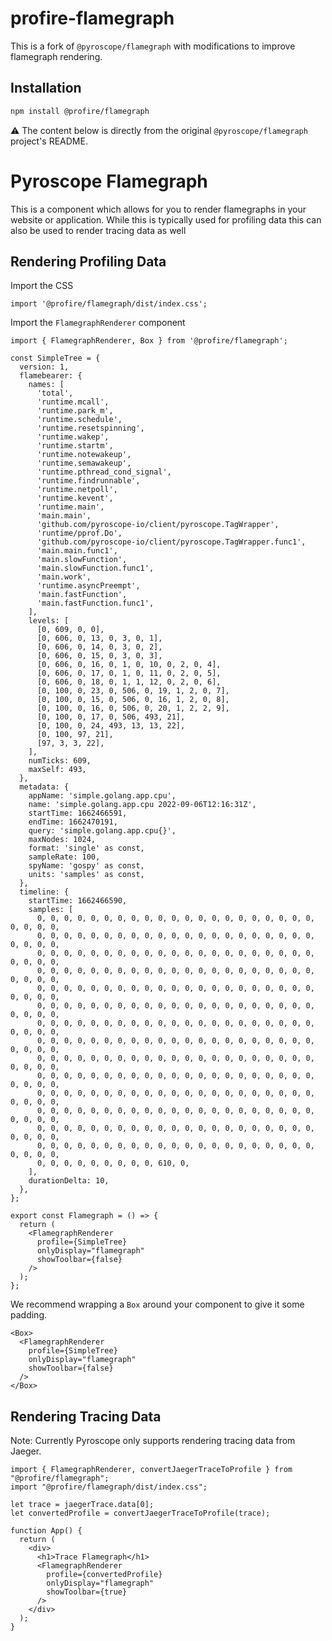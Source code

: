 # profire-flamegraph

This is a fork of `@pyroscope/flamegraph` with modifications to improve flamegraph rendering.

## Installation

```bash
npm install @profire/flamegraph
```

⚠️ The content below is directly from the original `@pyroscope/flamegraph` project's README.


# Pyroscope Flamegraph
This is a component which allows for you to render flamegraphs in your website or application.
While this is typically used for profiling data this can also be used to render tracing data as well

## Rendering Profiling Data

Import the CSS
```
import '@profire/flamegraph/dist/index.css';
```

Import the `FlamegraphRenderer` component

```
import { FlamegraphRenderer, Box } from '@profire/flamegraph';

const SimpleTree = {
  version: 1,
  flamebearer: {
    names: [
      'total',
      'runtime.mcall',
      'runtime.park_m',
      'runtime.schedule',
      'runtime.resetspinning',
      'runtime.wakep',
      'runtime.startm',
      'runtime.notewakeup',
      'runtime.semawakeup',
      'runtime.pthread_cond_signal',
      'runtime.findrunnable',
      'runtime.netpoll',
      'runtime.kevent',
      'runtime.main',
      'main.main',
      'github.com/pyroscope-io/client/pyroscope.TagWrapper',
      'runtime/pprof.Do',
      'github.com/pyroscope-io/client/pyroscope.TagWrapper.func1',
      'main.main.func1',
      'main.slowFunction',
      'main.slowFunction.func1',
      'main.work',
      'runtime.asyncPreempt',
      'main.fastFunction',
      'main.fastFunction.func1',
    ],
    levels: [
      [0, 609, 0, 0],
      [0, 606, 0, 13, 0, 3, 0, 1],
      [0, 606, 0, 14, 0, 3, 0, 2],
      [0, 606, 0, 15, 0, 3, 0, 3],
      [0, 606, 0, 16, 0, 1, 0, 10, 0, 2, 0, 4],
      [0, 606, 0, 17, 0, 1, 0, 11, 0, 2, 0, 5],
      [0, 606, 0, 18, 0, 1, 1, 12, 0, 2, 0, 6],
      [0, 100, 0, 23, 0, 506, 0, 19, 1, 2, 0, 7],
      [0, 100, 0, 15, 0, 506, 0, 16, 1, 2, 0, 8],
      [0, 100, 0, 16, 0, 506, 0, 20, 1, 2, 2, 9],
      [0, 100, 0, 17, 0, 506, 493, 21],
      [0, 100, 0, 24, 493, 13, 13, 22],
      [0, 100, 97, 21],
      [97, 3, 3, 22],
    ],
    numTicks: 609,
    maxSelf: 493,
  },
  metadata: {
    appName: 'simple.golang.app.cpu',
    name: 'simple.golang.app.cpu 2022-09-06T12:16:31Z',
    startTime: 1662466591,
    endTime: 1662470191,
    query: 'simple.golang.app.cpu{}',
    maxNodes: 1024,
    format: 'single' as const,
    sampleRate: 100,
    spyName: 'gospy' as const,
    units: 'samples' as const,
  },
  timeline: {
    startTime: 1662466590,
    samples: [
      0, 0, 0, 0, 0, 0, 0, 0, 0, 0, 0, 0, 0, 0, 0, 0, 0, 0, 0, 0, 0, 0, 0, 0, 0,
      0, 0, 0, 0, 0, 0, 0, 0, 0, 0, 0, 0, 0, 0, 0, 0, 0, 0, 0, 0, 0, 0, 0, 0, 0,
      0, 0, 0, 0, 0, 0, 0, 0, 0, 0, 0, 0, 0, 0, 0, 0, 0, 0, 0, 0, 0, 0, 0, 0, 0,
      0, 0, 0, 0, 0, 0, 0, 0, 0, 0, 0, 0, 0, 0, 0, 0, 0, 0, 0, 0, 0, 0, 0, 0, 0,
      0, 0, 0, 0, 0, 0, 0, 0, 0, 0, 0, 0, 0, 0, 0, 0, 0, 0, 0, 0, 0, 0, 0, 0, 0,
      0, 0, 0, 0, 0, 0, 0, 0, 0, 0, 0, 0, 0, 0, 0, 0, 0, 0, 0, 0, 0, 0, 0, 0, 0,
      0, 0, 0, 0, 0, 0, 0, 0, 0, 0, 0, 0, 0, 0, 0, 0, 0, 0, 0, 0, 0, 0, 0, 0, 0,
      0, 0, 0, 0, 0, 0, 0, 0, 0, 0, 0, 0, 0, 0, 0, 0, 0, 0, 0, 0, 0, 0, 0, 0, 0,
      0, 0, 0, 0, 0, 0, 0, 0, 0, 0, 0, 0, 0, 0, 0, 0, 0, 0, 0, 0, 0, 0, 0, 0, 0,
      0, 0, 0, 0, 0, 0, 0, 0, 0, 0, 0, 0, 0, 0, 0, 0, 0, 0, 0, 0, 0, 0, 0, 0, 0,
      0, 0, 0, 0, 0, 0, 0, 0, 0, 0, 0, 0, 0, 0, 0, 0, 0, 0, 0, 0, 0, 0, 0, 0, 0,
      0, 0, 0, 0, 0, 0, 0, 0, 0, 0, 0, 0, 0, 0, 0, 0, 0, 0, 0, 0, 0, 0, 0, 0, 0,
      0, 0, 0, 0, 0, 0, 0, 0, 0, 0, 0, 0, 0, 0, 0, 0, 0, 0, 0, 0, 0, 0, 0, 0, 0,
      0, 0, 0, 0, 0, 0, 0, 0, 0, 0, 0, 0, 0, 0, 0, 0, 0, 0, 0, 0, 0, 0, 0, 0, 0,
      0, 0, 0, 0, 0, 0, 0, 0, 0, 610, 0,
    ],
    durationDelta: 10,
  },
};

export const Flamegraph = () => {
  return (
    <FlamegraphRenderer
      profile={SimpleTree}
      onlyDisplay="flamegraph"
      showToolbar={false}
    />
  );
};
```

We recommend wrapping  a `Box` around your component to give it some padding.
```
<Box>
  <FlamegraphRenderer
    profile={SimpleTree}
    onlyDisplay="flamegraph"
    showToolbar={false}
  />
</Box>
```

## Rendering Tracing Data
Note: Currently Pyroscope only supports rendering tracing data from Jaeger.

```
import { FlamegraphRenderer, convertJaegerTraceToProfile } from "@profire/flamegraph";
import "@profire/flamegraph/dist/index.css";

let trace = jaegerTrace.data[0];
let convertedProfile = convertJaegerTraceToProfile(trace);

function App() {
  return (
    <div>
      <h1>Trace Flamegraph</h1>
      <FlamegraphRenderer
        profile={convertedProfile}
        onlyDisplay="flamegraph"
        showToolbar={true}
      />
    </div>
  );
}
```
